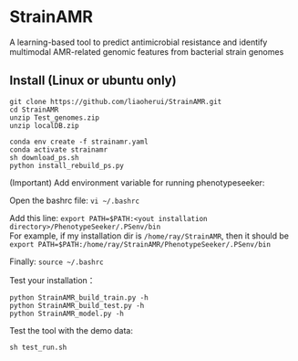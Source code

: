 # StrainAMR
A learning-based tool to predict antimicrobial resistance and identify multimodal AMR-related genomic features from bacterial strain genomes

## Install (Linux or ubuntu only)

`git clone https://github.com/liaoherui/StrainAMR.git`<BR/>
`cd StrainAMR`<BR/>
`unzip Test_genomes.zip`<BR/>
`unzip localDB.zip`<BR/>

`conda env create -f strainamr.yaml`<BR/>
`conda activate strainamr`<BR/>
`sh download_ps.sh`<BR/>
`python install_rebuild_ps.py`<BR/>

(Important) Add environment variable for running phenotypeseeker:

Open the bashrc file:
`vi ~/.bashrc`<BR/>

Add this line:
`export PATH=$PATH:<yout installation directory>/PhenotypeSeeker/.PSenv/bin`<BR/>
For example, if my installation dir is `/home/ray/StrainAMR`, then it should be<BR/>
`export PATH=$PATH:/home/ray/StrainAMR/PhenotypeSeeker/.PSenv/bin`<BR/>

Finally:
`source ~/.bashrc`<BR/>


Test your installation：<BR/>

`python StrainAMR_build_train.py -h`<BR/>
`python StrainAMR_build_test.py -h`<BR/>
`python StrainAMR_model.py -h`<BR/>

Test the tool with the demo data:<BR/>

`sh test_run.sh`
